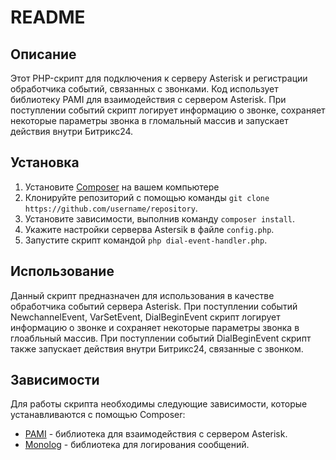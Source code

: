 # README

## Описание

Этот PHP-скрипт для подключения к серверу Asterisk и регистрации обработчика событий, связанных с звонками. Код использует библиотеку PAMI для взаимодействия с сервером Asterisk. При поступлении событий скрипт логирует информацию о звонке, сохраняет некоторые параметры звонка в гломальный массив и запускает действия внутри Битрикс24.

## Установка

1. Установите [Composer](https://getcomposer.org/) на вашем компьютере
2. Клонируйте репозиторий с помощью команды `git clone https://github.com/username/repository`.
3. Установите зависимости, выполнив команду `composer install`.
4. Укажите настройки серверва Astersik в файле `config.php`.
5. Запустите скрипт командой `php dial-event-handler.php`.

## Использование

Данный скрипт предназначен для использования в качестве обработчика событий сервера Asterisk. При поступлении событий NewchannelEvent, VarSetEvent, DialBeginEvent скрипт логирует информацию о звонке и сохраняет некоторые параметры звонка в глоабльный массив. При поступлении событий DialBeginEvent скрипт также запускает действия внутри Битрикс24, связанные с звонком.

## Зависимости

Для работы скрипта необходимы следующие зависимости, которые устанавливаются с помощью Composer:

- [PAMI](https://github.com/marcelog/PAMI) - библиотека для взаимодействия с сервером Asterisk.
- [Monolog](https://github.com/Seldaek/monolog) - библиотека для логирования сообщений.
